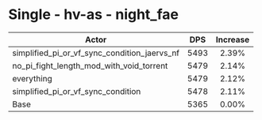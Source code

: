 # Single - hv-as - night_fae
| Actor | DPS | Increase |
|---|:---:|:---:|
|simplified_pi_or_vf_sync_condition_jaervs_nf|5493|2.39%|
|no_pi_fight_length_mod_with_void_torrent|5479|2.14%|
|everything|5479|2.12%|
|simplified_pi_or_vf_sync_condition|5478|2.11%|
|Base|5365|0.00%|
